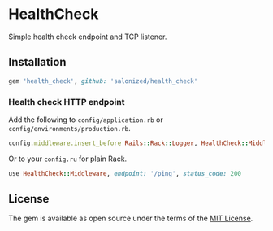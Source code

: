 # HealthCheck

Simple health check endpoint and TCP listener.

## Installation

```ruby
gem 'health_check', github: 'salonized/health_check'
```

### Health check HTTP endpoint

Add the following to `config/application.rb` or `config/environments/production.rb`.

```ruby
config.middleware.insert_before Rails::Rack::Logger, HealthCheck::Middleware, endpoint: '/ping', status_code: 200
```

Or to your `config.ru` for plain Rack.

```ruby
use HealthCheck::Middleware, endpoint: '/ping', status_code: 200
```

## License

The gem is available as open source under the terms of the [MIT License](https://opensource.org/licenses/MIT).

